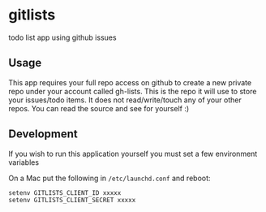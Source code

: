gitlists
========

todo list app using github issues

## Usage

This app requires your full repo access on github to create a new private repo under your account called gh-lists. This is the repo it will use to store your issues/todo items. It does not read/write/touch any of your other repos. You can read the source and see for yourself :)

## Development

If you wish to run this application yourself you must set a few environment variables

On a Mac put the following in `/etc/launchd.conf` and reboot:
```
setenv GITLISTS_CLIENT_ID xxxxx
setenv GITLISTS_CLIENT_SECRET xxxxx
```
